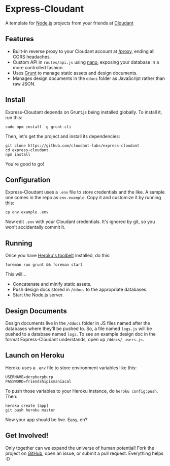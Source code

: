 # Express-Cloudant

A template for [Node.js](http://nodejs.org/) projects from your friends at [Cloudant](http://cloudant.com)

## Features

* Built-in reverse proxy to your Cloudant account at [/proxy](/proxy), ending all CORS headaches.
* Custom API in `routes/api.js` using [nano](https://github.com/dscape/nano), exposing your database in a more controlled fashion.
* Uses [Grunt](http://gruntjs.com/) to manage static assets and design documents.
* Manages design documents in the `ddocs` folder as JavaScript rather than raw JSON.

## Install

Express-Cloudant depends on Grunt.js being installed globally. To install it, run this:

    sudo npm install -g grunt-cli

Then, let's get the project and install its dependencies:

    git clone https://github.com/cloudant-labs/express-cloudant
    cd express-cloudant
    npm install

You're good to go!

## Configuration

Express-Cloudant uses a `.env` file to store credentials and the like. A sample one comes in the repo as `env.example`. Copy it and customize it by running this:

    cp env.example .env

Now edit `.env` with your Cloudant credentials. It's ignored by git, so you won't accidentally commit it.

## Running

Once you have [Heroku's toolbelt](https://toolbelt.heroku.com/) installed, do this:

    foreman run grunt && foreman start

This will...

* Concatenate and minify static assets.
* Push design docs stored in `/ddocs` to the appropriate databases.
* Start the Node.js server.

## Design Documents

Design documents live in the `/ddocs` folder in JS files named after the databases where they'll be pushed to. So, a file named `logs.js` will be pushed to a database named `logs`. To see an example design doc in the format Express-Cloudant understands, open up `/ddocs/_users.js`.

## Launch on Heroku

Heroku uses a `.env` file to store environment variables like this:

    USERNAME=derpherpburp
    PASSWORD=friendshipismaniacal

To push those variables to your Heroku instance, do `heroku config:push`. Then:

    heroku create [app]
    git push heroku master

Now your app should be live. Easy, eh?

## Get Involved!

Only together can we expand the universe of human potential! Fork the project on [GitHub](https://github.com/cloudant-labs/express-cloudant), open an issue, or submit a pull request. Everything helps :D